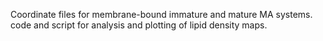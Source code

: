 Coordinate files for membrane-bound immature and mature MA systems. 
code and script for analysis and plotting of lipid density maps.
